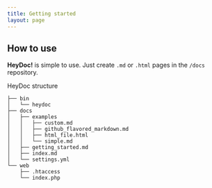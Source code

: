 ```yaml
---
title: Getting started
layout: page
---
```


## How to use

**HeyDoc!** is simple to use. Just create `.md` or `.html` pages in the `/docs` repository.


HeyDoc structure
```
├── bin
│   └── heydoc
├── docs
│   ├── examples
│   │   ├── custom.md
│   │   ├── github_flavored_markdown.md
│   │   ├── html_file.html
│   │   └── simple.md
│   ├── getting_started.md
│   ├── index.md
│   └── settings.yml
└── web
    ├── .htaccess
    └── index.php
```

